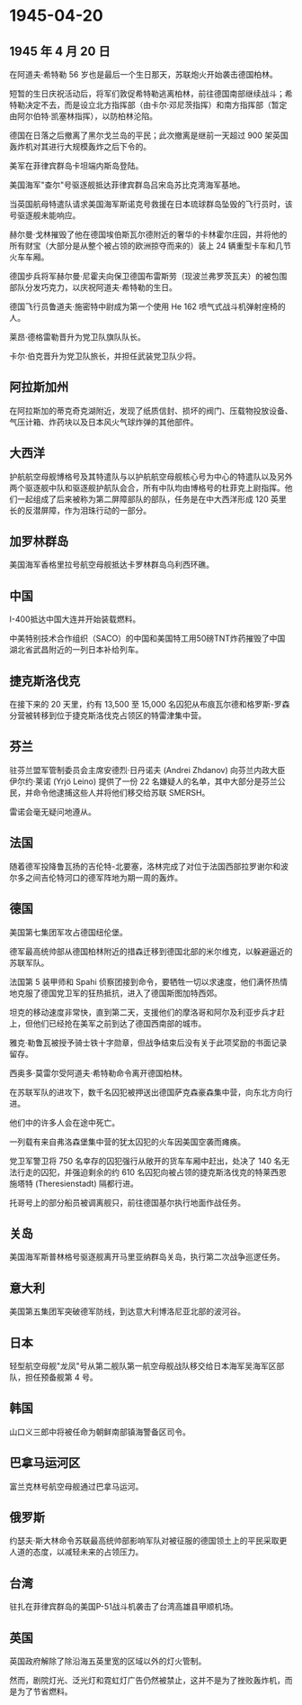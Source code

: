 # 1945-04-20

## 1945 年 4 月 20 日

在阿道夫·希特勒 56 岁也是最后一个生日那天，苏联炮火开始袭击德国柏林。

短暂的生日庆祝活动后，将军们敦促希特勒逃离柏林，前往德国南部继续战斗；希特勒决定不去，而是设立北方指挥部（由卡尔·邓尼茨指挥）和南方指挥部（暂定由阿尔伯特·凯塞林指挥），以防柏林沦陷。

德国在日落之后撤离了黑尔戈兰岛的平民；此次撤离是继前一天超过 900
架英国轰炸机对其进行大规模轰炸之后下令的。

美军在菲律宾群岛卡坦端内斯岛登陆。

美国海军"查尔"号驱逐舰抵达菲律宾群岛吕宋岛苏比克湾海军基地。

当英国航母特遣队请求美国海军斯诺克号救援在日本琉球群岛坠毁的飞行员时，该号驱逐舰未能响应。

赫尔曼·戈林摧毁了他在德国埃伯斯瓦尔德附近的奢华的卡林霍尔庄园，并将他的所有财宝（大部分是从整个被占领的欧洲掠夺而来的）装上
24 辆重型卡车和几节火车车厢。

德国步兵将军赫尔曼·尼霍夫向保卫德国布雷斯劳（现波兰弗罗茨瓦夫）的被包围部队分发巧克力，以庆祝阿道夫·希特勒的生日。

德国飞行员鲁道夫·施密特中尉成为第一个使用 He 162
喷气式战斗机弹射座椅的人。

莱昂·德格雷勒晋升为党卫队旗队队长。

卡尔·伯克晋升为党卫队旅长，并担任武装党卫队少将。

## 阿拉斯加州

在阿拉斯加的蒂克奇克湖附近，发现了纸质信封、损坏的阀门、压载物投放设备、气压计箱、炸药块以及日本风火气球炸弹的其他部件。

## 大西洋

护航航空母舰博格号及其特遣队与以护航航空母舰核心号为中心的特遣队以及另外两个驱逐舰中队和驱逐舰护航队会合，所有中队均由博格号的杜菲克上尉指挥。他们一起组成了后来被称为第二屏障部队的部队，任务是在中大西洋形成
120 英里长的反潜屏障，作为泪珠行动的一部分。

## 加罗林群岛

美国海军香格里拉号航空母舰抵达卡罗林群岛乌利西环礁。

## 中国

I-400抵达中国大连并开始装载燃料。

中美特别技术合作组织（SACO）的中国和美国特工用50磅TNT炸药摧毁了中国湖北省武昌附近的一列日本补给列车。

## 捷克斯洛伐克

在接下来的 20 天里，约有 13,500 至 15,000
名囚犯从布痕瓦尔德和格罗斯-罗森分营被转移到位于捷克斯洛伐克占领区的特雷津集中营。

## 芬兰

驻芬兰盟军管制委员会主席安德烈·日丹诺夫 (Andrei Zhdanov)
向芬兰内政大臣伊尔约·莱诺 (Yrjö Leino) 提供了一份 22
名嫌疑人的名单，其中大部分是芬兰公民，并命令他逮捕这些人并将他们移交给苏联
SMERSH。

雷诺会毫无疑问地遵从。

## 法国

随着德军投降鲁瓦扬的吉伦特-北要塞，洛林完成了对位于法国西部拉罗谢尔和波尔多之间吉伦特河口的德军阵地为期一周的轰炸。

## 德国

美国第七集团军攻占德国纽伦堡。

德军最高统帅部从德国柏林附近的措森迁移到德国北部的米尔维克，以躲避逼近的苏联军队。

法国第 5 装甲师和 Spahi
侦察团接到命令，要牺牲一切以求速度，他们满怀热情地克服了德国党卫军的狂热抵抗，进入了德国斯图加特西郊。

坦克的移动速度非常快，直到第二天，支援他们的摩洛哥和阿尔及利亚步兵才赶上，但他们已经抢在美军之前到达了德国西南部的城市。

雅克·勒鲁瓦被授予骑士铁十字勋章，但战争结束后没有关于此项奖励的书面记录留存。

西奥多·莫雷尔受阿道夫·希特勒命令离开德国柏林。

在苏联军队的进攻下，数千名囚犯被押送出德国萨克森豪森集中营，向东北方向行进。

他们中的许多人会在途中死亡。

一列载有来自弗洛森堡集中营的犹太囚犯的火车因美国空袭而瘫痪。

党卫军警卫将 750 名幸存的囚犯强行从敞开的货车车厢中赶出，处决了 140
名无法行走的囚犯，并强迫剩余的约 610
名囚犯向被占领的捷克斯洛伐克的特莱西恩施塔特 (Theresienstadt) 隔都行进。

托哥号上的部分船员被调离舰只，前往德国基尔执行地面作战任务。

## 关岛

美国海军斯普林格号驱逐舰离开马里亚纳群岛关岛，执行第二次战争巡逻任务。

## 意大利

美国第五集团军突破德军防线，到达意大利博洛尼亚北部的波河谷。

## 日本

轻型航空母舰"龙凤"号从第二舰队第一航空母舰战队移交给日本海军吴海军区部队，担任预备舰第
4 号。

## 韩国

山口义三郎中将被任命为朝鲜南部镇海警备区司令。

## 巴拿马运河区

富兰克林号航空母舰通过巴拿马运河。

## 俄罗斯

约瑟夫·斯大林命令苏联最高统帅部影响军队对被征服的德国领土上的平民采取更人道的态度，以减轻未来的占领压力。

## 台湾

驻扎在菲律宾群岛的美国P-51战斗机袭击了台湾高雄县甲顺机场。

## 英国

英国政府解除了除沿海五英里宽的区域以外的灯火管制。

然而，剧院灯光、泛光灯和霓虹灯广告仍然被禁止，这并不是为了挫败轰炸机，而是为了节省燃料。


